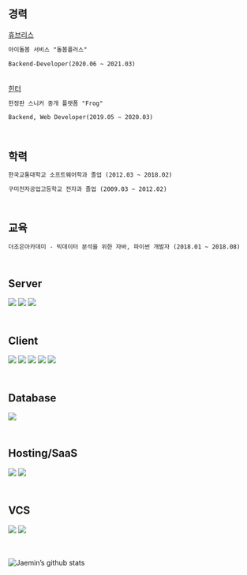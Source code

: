 ### 

**경력**
------
[휴브리스<br/>](http://dorbom.com/main.html?undefined)

```diff
아이돌봄 서비스 "돌봄플러스"

Backend-Developer(2020.06 ~ 2021.03)
```

[<br/>힌터<br/>](https://frogworld.co.kr/)

```diff
한정판 스니커 중개 플랫폼 "Frog"

Backend, Web Developer(2019.05 ~ 2020.03) 
```


**<br/>학력**
------
```diff
한국교통대학교 소프트웨어학과 졸업 (2012.03 ~ 2018.02)

구미전자공업고등학교 전자과 졸업 (2009.03 ~ 2012.02)
```
  

**<br/>교육**
------
```diff
더조은아카데미 - 빅데이터 분석을 위한 자바, 파이썬 개발자 (2018.01 ~ 2018.08)  
```

## <br/>Server
<div style="display:flex, margin-right:5px">
    <img src="https://img.shields.io/badge/php-%23777BB4.svg?&style=for-the-badge&logo=php&logoColor=white"/>
    <img src="https://img.shields.io/badge/java-%23ED8B00.svg?&style=for-the-badge&logo=java&logoColor=white"/>
    <img src="https://img.shields.io/badge/spring%20-%236DB33F.svg?&style=for-the-badge&logo=spring&logoColor=white"/>
</div>

## <br/>Client
<div style="display:flex, margin-right:5">
    <img src="https://img.shields.io/badge/javascript%20-%23323330.svg?&style=for-the-badge&logo=javascript&logoColor=%23F7DF1E"/>
    <img src="https://img.shields.io/badge/dart-%230175C2.svg?&style=for-the-badge&logo=dart&logoColor=white"/>
    <img src="https://img.shields.io/badge/react%20-%2320232a.svg?&style=for-the-badge&logo=react&logoColor=%2361DAFB"/>
    <img src="https://img.shields.io/badge/vuejs%20-%2335495e.svg?&style=for-the-badge&logo=vue.js&logoColor=%234FC08D"/>
    <img src="https://img.shields.io/badge/Flutter%20-%2302569B.svg?&style=for-the-badge&logo=Flutter&logoColor=white" />
</div>

## <br/>Database
<div style="display:flex, margin-right:5">
    <img src="https://img.shields.io/badge/mysql-%2300f.svg?&style=for-the-badge&logo=mysql&logoColor=white"/>
</div>

## <br/>Hosting/SaaS
<div style="display:flex, margin-right:5">
    <img src="https://img.shields.io/badge/AWS%20-%23FF9900.svg?&style=for-the-badge&logo=amazon-aws&logoColor=white"/>
    <img src="https://img.shields.io/badge/firebase%20-%23039BE5.svg?&style=for-the-badge&logo=firebase"/>
</div>

## <br/>VCS
<div style="display:flex, margin-right:5">
    <img src="https://img.shields.io/badge/git%20-%23F05033.svg?&style=for-the-badge&logo=git&logoColor=white"/>
    <img src="https://img.shields.io/badge/bitbucket%20-%230047B3.svg?&style=for-the-badge&logo=bitbucket&logoColor=white"/>
</div>

<br /><br />
![Jaemin’s github stats](https://github-readme-stats.vercel.app/api?username=jaemin-hwang&show_icons=true&theme=radical&count_private=true)
